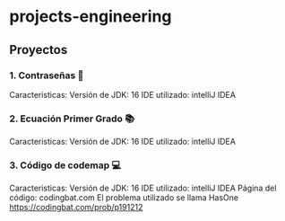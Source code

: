 # projects-engineering

## Proyectos
### 1. Contraseñas 🔐

Caracteristicas:
Versión de JDK: 16
IDE utilizado: intelliJ IDEA

### 2. Ecuación Primer Grado 📚

Caracteristicas:
Versión de JDK: 16
IDE utilizado: intelliJ IDEA

### 3. Código de codemap 💻

Caracteristicas:
Versión de JDK: 16
IDE utilizado: intelliJ IDEA
Página del código: codingbat.com
El problema utilizado se llama HasOne https://codingbat.com/prob/p191212
